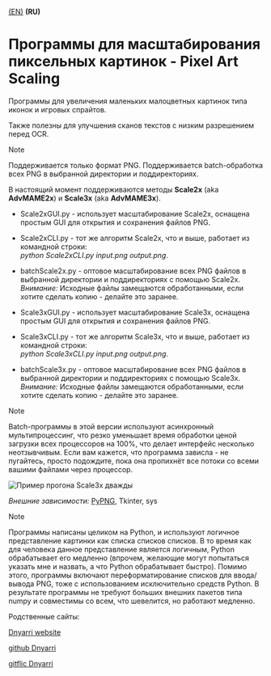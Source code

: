 [(EN)](README.md) **(RU)**

# Программы для масштабирования пиксельных картинок - Pixel Art Scaling

Программы для увеличения маленьких малоцветных картинок типа иконок и игровых спрайтов.

Также полезны для улучшения сканов текстов с низким разрешением перед OCR.

> [!NOTE]
> Поддерживается только формат PNG. Поддерживается batch-обработка всех PNG в выбранной директории и поддиректориях.

В настоящий момент поддерживаются методы **Scale2x** (aka **AdvMAME2x**) и **Scale3x** (aka **AdvMAME3x**).

- Scale2xGUI.py - использует масштабирование Scale2x, оснащена простым GUI для открытия и сохранения файлов PNG.
- Scale2xCLI.py - тот же алгоритм Scale2x, что и выше, работает из командной строки:  
        *python Scale2xCLI.py input.png output.png*.
- batchScale2x.py - оптовое масштабирование всех PNG файлов в выбранной директории и поддиректориях с помощью Scale2x.  *Внимание:* Исходные файлы замещаются обработанными, если хотите сделать копию - делайте это заранее.  

- Scale3xGUI.py - использует масштабирование Scale3x, оснащена простым GUI для открытия и сохранения файлов PNG.
- Scale3xCLI.py - тот же алгоритм Scale3x, что и выше, работает из командной строки:  
        *python Scale3xCLI.py input.png output.png*.
- batchScale3x.py - оптовое масштабирование всех PNG файлов в выбранной директории и поддиректориях с помощью Scale3x. *Внимание:* Исходные файлы замещаются обработанными, если хотите сделать копию - делайте это заранее.  

> [!NOTE]
> Batch-программы в этой версии используют асинхронный мультипроцессинг, что резко уменьшает время обработки ценой загрузки всех процессоров на 100%, что делает интерфейс несколько неотзывчивым. Если вам кажется, что программа зависла - не пугайтесь, просто подождите, пока она пропихнёт все потоки со всеми вашими файлами через процессор.  

![Пример прогона Scale3x дважды](https://dnyarri.github.io/imgscalenx/x3x3.png)

*Внешние зависимости:* [PyPNG](https://gitlab.com/drj11/pypng), Tkinter, sys

> [!NOTE]
> Программы написаны целиком на Python, и используют логичное представление картинки как списка списков списков.
> В то время как для человека данное представление является логичным, Python обрабатывает его медленно (впрочем, желающие могут попытаться указать мне и назвать, а что Python обрабатывает быстро).
> Помимо этого, программы включают переформатирование списков для ввода/вывода PNG, тоже с использованием исключительно средств Python.
> В результате программы не требуют больших внешних пакетов типа numpy и совместимы со всем, что шевелится, но работают медленно.

Родственные сайты:

[Dnyarri website](https://dnyarri.github.io)

[github Dnyarri](https://github.com/Dnyarri)

[gitflic Dnyarri](https://gitflic.ru/user/dnyarri)
